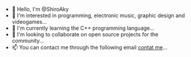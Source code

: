 - 👋 Hello, I'm @ShiroAky
- 👀 I'm interested in programming, electronic music, graphic design and videogames...
- 🌱 I'm currently learning the C++ programming language...
- 💞️ I'm looking to collaborate on open source projects for the community...
- 📫 You can contact me through the following email [contat me](yourentrycode@gmail.com)...

<!---
ShiroAky/ShiroAky is a ✨ special ✨ repository because its `README.md` (this file) appears on your GitHub profile.
You can click the Preview link to take a look at your changes.
--->
